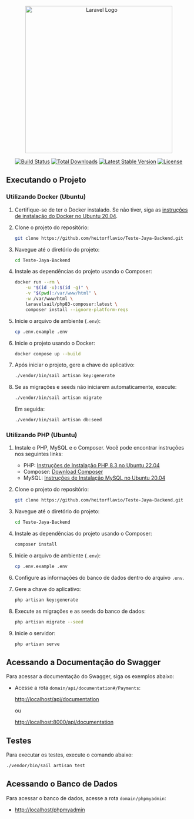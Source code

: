 <p align="center"><a href="https://laravel.com" target="_blank"><img src="https://raw.githubusercontent.com/laravel/art/master/logo-lockup/5%20SVG/2%20CMYK/1%20Full%20Color/laravel-logolockup-cmyk-red.svg" width="400" alt="Laravel Logo"></a></p>

<p align="center">
<a href="https://github.com/laravel/framework/actions"><img src="https://github.com/laravel/framework/workflows/tests/badge.svg" alt="Build Status"></a>
<a href="https://packagist.org/packages/laravel/framework"><img src="https://img.shields.io/packagist/dt/laravel/framework" alt="Total Downloads"></a>
<a href="https://packagist.org/packages/laravel/framework"><img src="https://img.shields.io/packagist/v/laravel/framework" alt="Latest Stable Version"></a>
<a href="https://packagist.org/packages/laravel/framework"><img src="https://img.shields.io/packagist/l/laravel/framework" alt="License"></a>
</p>

## Executando o Projeto

### Utilizando Docker (Ubuntu)

1. Certifique-se de ter o Docker instalado. Se não tiver, siga as [instruções de instalação do Docker no Ubuntu 20.04](https://www.digitalocean.com/community/tutorials/how-to-install-and-use-docker-on-ubuntu-20-04).

2. Clone o projeto do repositório:

    ```bash
    git clone https://github.com/heitorflavio/Teste-Jaya-Backend.git
    ```

3. Navegue até o diretório do projeto:

    ```bash
    cd Teste-Jaya-Backend
    ```

4. Instale as dependências do projeto usando o Composer:

    ```bash
    docker run --rm \
        -u "$(id -u):$(id -g)" \
        -v "$(pwd):/var/www/html" \
        -w /var/www/html \
        laravelsail/php83-composer:latest \
        composer install --ignore-platform-reqs
    ```

5. Inicie o arquivo de ambiente (`.env`):

    ```bash
    cp .env.example .env
    ```

6. Inicie o projeto usando o Docker:

    ```bash
    docker compose up --build
    ```

7. Após iniciar o projeto, gere a chave do aplicativo:

    ```bash
    ./vendor/bin/sail artisan key:generate
    ```

8. Se as migrações e seeds não iniciarem automaticamente, execute:

    ```bash
    ./vendor/bin/sail artisan migrate
    ```

    Em seguida:

    ```bash
    ./vendor/bin/sail artisan db:seed
    ```

### Utilizando PHP (Ubuntu)

1. Instale o PHP, MySQL e o Composer. Você pode encontrar instruções nos seguintes links:

   - PHP: [Instruções de Instalação PHP 8.3 no Ubuntu 22.04](https://www.linuxtuto.com/how-to-install-php-8-3-on-ubuntu-22-04/)
   - Composer: [Download Composer](https://getcomposer.org/download/)
   - MySQL: [Instruções de Instalação MySQL no Ubuntu 20.04](https://www.digitalocean.com/community/tutorials/how-to-install-mysql-on-ubuntu-20-04)

2. Clone o projeto do repositório:

    ```bash
    git clone https://github.com/heitorflavio/Teste-Jaya-Backend.git
    ```

3. Navegue até o diretório do projeto:

    ```bash
    cd Teste-Jaya-Backend
    ```

4. Instale as dependências do projeto usando o Composer:

    ```bash
    composer install
    ```

5. Inicie o arquivo de ambiente (`.env`):

    ```bash
    cp .env.example .env
    ```

6. Configure as informações do banco de dados dentro do arquivo `.env`.

7. Gere a chave do aplicativo:

    ```bash
    php artisan key:generate
    ```

8. Execute as migrações e as seeds do banco de dados:

    ```bash
    php artisan migrate --seed
    ```

9. Inicie o servidor:

    ```bash
    php artisan serve
    ```

## Acessando a Documentação do Swagger

Para acessar a documentação do Swagger, siga os exemplos abaixo:

- Acesse a rota `domain/api/documentation#/Payments`:

    [http://localhost/api/documentation](http://localhost/api/documentation)

  ou

    [http://localhost:8000/api/documentation](http://localhost:8000/api/documentation)


## Testes

Para executar os testes, execute o comando abaixo:

```bash
./vendor/bin/sail artisan test
```

## Acessando o Banco de Dados

Para acessar o banco de dados, acesse a rota `domain/phpmyadmin`:

- [http://localhost/phpmyadmin](http://localhost/phpmyadmin)

